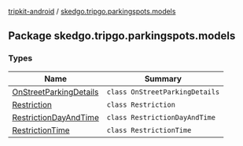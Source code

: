 [tripkit-android](../index.md) / [skedgo.tripgo.parkingspots.models](./index.md)

## Package skedgo.tripgo.parkingspots.models

### Types

| Name | Summary |
|---|---|
| [OnStreetParkingDetails](-on-street-parking-details/index.md) | `class OnStreetParkingDetails` |
| [Restriction](-restriction/index.md) | `class Restriction` |
| [RestrictionDayAndTime](-restriction-day-and-time/index.md) | `class RestrictionDayAndTime` |
| [RestrictionTime](-restriction-time/index.md) | `class RestrictionTime` |
